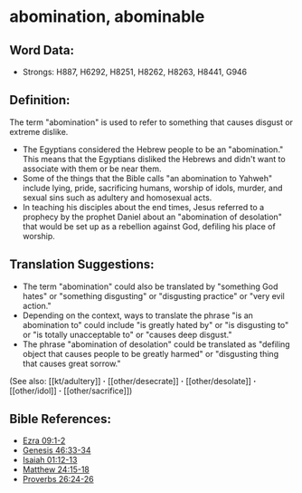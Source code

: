 # abomination, abominable #
## Word Data: ##

* Strongs: H887, H6292, H8251, H8262, H8263, H8441, G946

## Definition: ##

The term "abomination" is used to refer to something that causes disgust or extreme dislike.

* The Egyptians considered the Hebrew people to be an "abomination." This means that the Egyptians disliked the Hebrews and didn't want to associate with them or be near them.
* Some of the things that the Bible calls "an abomination to Yahweh" include lying, pride, sacrificing humans, worship of idols, murder, and sexual sins such as adultery and homosexual acts.
* In teaching his disciples about the end times, Jesus referred to a prophecy by the prophet Daniel about an "abomination of desolation" that would be set up as a rebellion against God, defiling his place of worship.

## Translation Suggestions: ##

* The term "abomination" could also be translated by "something God hates" or "something disgusting" or "disgusting practice" or "very evil action."
* Depending on the context, ways to translate the phrase "is an abomination to" could include "is greatly hated by" or "is disgusting to" or "is totally unacceptable to" or "causes deep disgust."
* The phrase "abomination of desolation" could be translated as "defiling object that causes people to be greatly harmed" or "disgusting thing that causes great sorrow."

(See also: [[kt/adultery]] **·** [[other/desecrate]] **·** [[other/desolate]] **·** [[other/idol]] **·** [[other/sacrifice]])

## Bible References: ##

* [Ezra 09:1-2](en/tn/ezr/help/09/01)
* [Genesis 46:33-34](en/tn/gen/help/46/33)
* [Isaiah 01:12-13](en/tn/isa/help/01/12)
* [Matthew 24:15-18](en/tn/mat/help/24/15)
* [Proverbs 26:24-26](en/tn/pro/help/26/24)